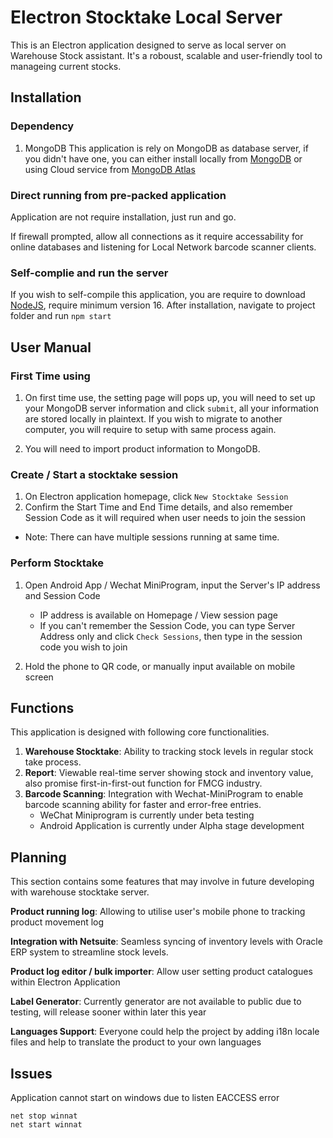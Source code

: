 # Electron Stocktake Local Server

This is an Electron application designed to serve as local server on Warehouse Stock assistant.
It's a roboust, scalable and user-friendly tool to manageing current stocks.

## Installation

### Dependency
1. MongoDB
    This application is rely on MongoDB as database server, if you didn't have one, you can either install locally from [MongoDB](https://mongodb.com) or using Cloud service from [MongoDB Atlas](https://www.mongodb.com/atlas/database)
### Direct running from pre-packed application
Application are not require installation, just run and go. 

If firewall prompted, allow all connections as it require accessability for online databases and listening for Local Network barcode scanner clients.

### Self-complie and run the server

If you wish to self-compile this application, you are require to download [NodeJS](https://nodejs.org), require minimum version 16. After installation, navigate to project folder and run `npm start`

## User Manual
### First Time using
1. On first time use, the setting page will pops up, you will need to set up your MongoDB server information and click `submit`, all your information are stored locally in plaintext. If you wish to migrate to another computer, you will require to setup with same process again.

2. You will need to import product information to MongoDB.

### Create / Start a stocktake session
1. On Electron application homepage, click `New Stocktake Session`
2. Confirm the Start Time and End Time details, and also remember Session Code as it will required when user needs to join the session
 - Note: There can have multiple sessions running at same time.

### Perform Stocktake
1. Open Android App / Wechat MiniProgram, input the Server's IP address and Session Code
    - IP address is available on Homepage / View session page
    - If you can't remember the Session Code, you can type Server Address only and click `Check Sessions`, then type in the session code you wish to join

2. Hold the phone to QR code, or manually input available on mobile screen


## Functions

This application is designed with following core functionalities.

1. **Warehouse Stocktake**: Ability to tracking stock levels in regular stock take process.
2. **Report**: Viewable real-time server showing stock and inventory value, also promise first-in-first-out function for FMCG industry.
3. **Barcode Scanning**: Integration with Wechat-MiniProgram to enable barcode scanning ability for faster and error-free entries.
    - WeChat Miniprogram is currently under beta testing
    - Android Application is currently under Alpha stage development

## Planning

This section contains some features that may involve in future developing with warehouse stocktake server.

**Product running log**: Allowing to utilise user's mobile phone to tracking product movement log

**Integration with Netsuite**: Seamless syncing of inventory levels with Oracle ERP system to streamline stock levels.

**Product log editor / bulk importer**: Allow user setting product catalogues within Electron Application

**Label Generator**: Currently generator are not available to public due to testing, will release sooner within later this year

**Languages Support**: Everyone could help the project by adding i18n locale files and help to translate the product to your own languages
## Issues

Application cannot start on windows due to listen EACCESS error
```
net stop winnat
net start winnat
```